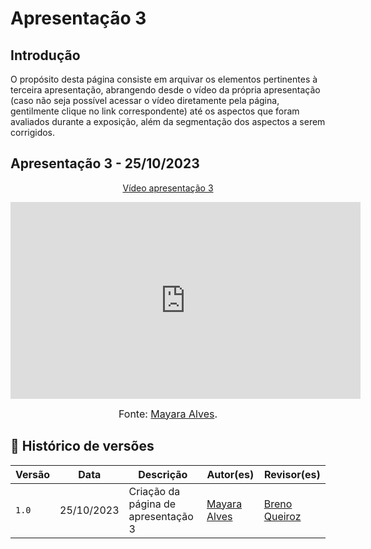 # Apresentação 3

## Introdução

O propósito desta página consiste em arquivar os elementos pertinentes à terceira apresentação, abrangendo desde o vídeo da própria apresentação (caso não seja possível acessar o vídeo diretamente pela página, gentilmente clique no link correspondente) até os aspectos que foram avaliados durante a exposição, além da segmentação dos aspectos a serem corrigidos.

## Apresentação 3 - 25/10/2023

<p style="text-align: center"><a href="https://youtu.be/z4zOVNcRbrI" target="blanket">Vídeo apresentação 3</a></p>

<p style="text-align: center"><iframe width="560" height="315" src="https://www.youtube.com/embed/fwnilCMhktQ?si=skG-3-fa_WKiKIiS" title="YouTube video player" frameborder="0" allow="accelerometer; autoplay; clipboard-write; encrypted-media; gyroscope; picture-in-picture; web-share" allowfullscreen></iframe></p>

<font size="3"><p style="text-align: center">Fonte: [Mayara Alves](https://github.com/Mayara-tech).</p></font>

## 📑 Histórico de versões 

|   Versão  |    Data   | Descrição | Autor(es) | Revisor(es)|
| --------- | --------- | --------- | --------- | ---------- |
|   `1.0`   | 25/10/2023| Criação da página de apresentação 3 | [Mayara Alves](https://github.com/Mayara-tech) | [Breno Queiroz](https://github.com/breno06)|
